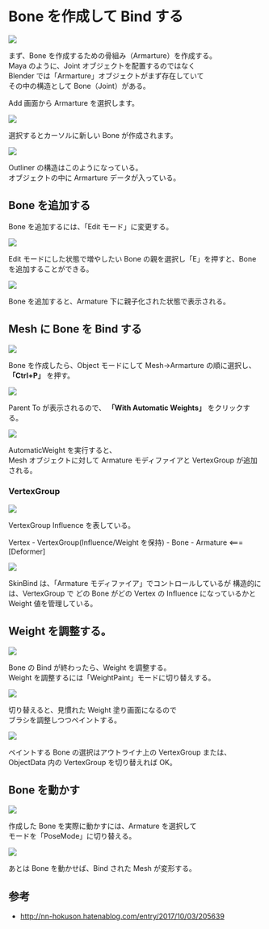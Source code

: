 # Bone を作成して Bind する

<!-- SUMMARY:Boneを作成してBindする -->

![](https://gyazo.com/343b5ffe252a3c3e077cd0a18e75c191.png)

まず、Bone を作成するための骨組み（Armarture）を作成する。  
Maya のように、Joint オブジェクトを配置するのではなく  
Blender では「Armarture」オブジェクトがまず存在していて  
その中の構造として Bone（Joint）がある。

Add 画面から Armarture を選択します。

![](https://gyazo.com/711183956f4d5f08830e3ccaac90f7f9.png)

選択するとカーソルに新しい Bone が作成されます。

![](https://gyazo.com/2ded92590fea3ad8885d6e43ae5005ae.png)

Outliner の構造はこのようになっている。  
オブジェクトの中に Armarture データが入っている。

## Bone を追加する

Bone を追加するには、「Edit モード」に変更する。

![](https://gyazo.com/809d964442fcd0cec47b6b5885334b92.gif)

Edit モードにした状態で増やしたい Bone の親を選択し「E」を押すと、Bone を追加することができる。

![](https://gyazo.com/92b416e0036f294851a3eab022cdf208.png)

Bone を追加すると、Armature 下に親子化された状態で表示される。

## Mesh に Bone を Bind する

![](https://gyazo.com/ba701a1b825cf1f074ef0ad8c4997eb0.png)

Bone を作成したら、Object モードにして Mesh→Armarture の順に選択し、 **「Ctrl+P」** を押す。

![](https://gyazo.com/2046ad0c401344b1b1c9090cfbb2e405.png)

Parent To が表示されるので、 **「With Automatic Weights」** をクリックする。

![](https://gyazo.com/068a823874c153f584dfd150a2ec1239.png)

AutomaticWeight を実行すると、  
Mesh オブジェクトに対して Armature モディファイアと VertexGroup が追加される。

### VertexGroup

![](https://gyazo.com/f685d28ec2642271d8eded214aed1ab2.png)

VertexGroup Influence を表している。

Vertex - VertexGroup(Influence/Weight を保持) - Bone - Armature <=== [Deformer]

![](https://gyazo.com/dc6223d49c30efb159308ec667cb1ea5.png)

SkinBind は、「Armature モディファイア」でコントロールしているが
構造的には、VertexGroup で どの Bone がどの Vertex の Influence になっているかと  
Weight 値を管理している。

## Weight を調整する。

![](https://gyazo.com/47f7ea7ae2633812e5f05f8c9d8f55ce.png)

Bone の Bind が終わったら、Weight を調整する。  
Weight を調整するには「WeightPaint」モードに切り替えする。

![](https://gyazo.com/e00a7a3e01b788b212145efed0ab6e79.png)

切り替えると、見慣れた Weight 塗り画面になるので  
ブラシを調整しつつペイントする。

![](https://gyazo.com/9e50e8e2c963d8216d872d5f7aa781ec.png)

ペイントする Bone の選択はアウトライナ上の VertexGroup または、  
ObjectData 内の VertexGroup を切り替えれば OK。

## Bone を動かす

![](https://gyazo.com/19204c4395d1d6c5d921af24dc6377bd.png)

作成した Bone を実際に動かすには、Armature を選択して  
モードを「PoseMode」に切り替える。

![](https://gyazo.com/4141aa90e6782b2253b6704a2360326e.gif)

あとは Bone を動かせば、Bind された Mesh が変形する。

## 参考

- http://nn-hokuson.hatenablog.com/entry/2017/10/03/205639
